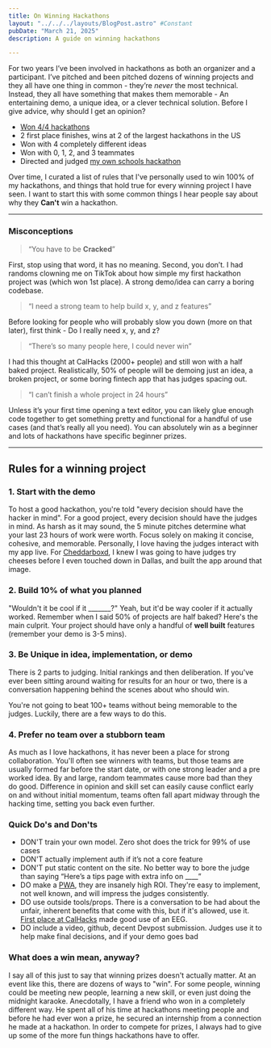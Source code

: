 ```yaml
---
title: On Winning Hackathons
layout: "../../../layouts/BlogPost.astro" #Constant
pubDate: "March 21, 2025"
description: A guide on winning hackathons

---
```

For two years I’ve been involved in hackathons as both an organizer and a participant. I’ve pitched and been pitched dozens of winning projects and they all have one thing in common - they’re *never* the most technical. Instead, they all have something that makes them memorable - An entertaining demo, a unique idea, or a clever technical solution. Before I give advice, why should I get an opinion?

- [Won 4/4 hackathons](https://devpost.com/joemmalatesta)
- 2 first place finishes, wins at 2 of the largest hackathons in the US
- Won with 4 completely different ideas
- Won with 0, 1, 2, and 3 teammates
- Directed and judged [my own schools hackathon](https://six.grizzhacks.org)

Over time, I curated a list of rules that I've personally used to win 100% of my hackathons, and things that hold true for every winning project I have seen. I want to start this with some common things I hear people say about why they **Can't** win a hackathon.

***

### Misconceptions
> “You have to be **Cracked**”

First, stop using that word, it has no meaning. Second, you don’t. I had randoms clowning me on TikTok about how simple my first hackathon project was (which won 1st place). A strong demo/idea can carry a boring codebase.

> “I need a strong team to help build x, y, and z features”

Before looking for people who will probably slow you down (more on that later), first think - Do I really need x, y, and z?

> “There’s so many people here, I could never win”

I had this thought at CalHacks (2000+ people) and still won with a half baked project. Realistically, 50% of people will be demoing just an idea, a broken project, or some boring fintech app that has judges spacing out.

> “I can’t finish a whole project in 24 hours”

Unless it’s your first time opening a text editor, you can likely glue enough code together to get something pretty and functional for a handful of use cases (and that’s really all you need). You can absolutely win as a beginner and lots of hackathons have specific beginner prizes.

*** 

## Rules for a winning project
### 1. Start with the demo
To host a good hackathon, you're told "every decision should have the hacker in mind". For a good project, every decision should have the judges in mind. As harsh as it may sound, the 5 minute pitches determine what your last 23 hours of work were worth. Focus solely on making it concise, cohesive, and memorable. Personally, I love having the judges interact with my app live. For [Cheddarboxd](https://devpost.com/software/cheddarboxd), I knew I was going to have judges try cheeses before I even touched down in Dallas, and built the app around that image.

### 2. Build 10% of what you planned
"Wouldn't it be cool if it _______?" Yeah, but it'd be way cooler if it actually worked. Remember when I said 50% of projects are half baked? Here's the main culprit. Your project should have only a handful of **well built** features (remember your demo is 3-5 mins).

### 3. Be Unique in idea, implementation, or demo
There is 2 parts to judging. Initial rankings and then deliberation. If you've ever been sitting around waiting for results for an hour or two, there is a conversation happening behind the scenes about who should win. 


You're not going to beat 100+ teams without being memorable to the judges. Luckily, there are a few ways to do this.

### 4. Prefer no team over a stubborn team
As much as I love hackathons, it has never been a place for strong collaboration. You'll often see winners with teams, but those teams are usually formed far before the start date, or with one strong leader and a pre worked idea. By and large, random teammates cause more bad than they do good. Difference in opinion and skill set can easily cause conflict early on and without initial momentum, teams often fall apart midway through the hacking time, setting you back even further.

### Quick Do's and Don'ts
- DON'T train your own model. Zero shot does the trick for 99% of use cases
- DON'T actually implement auth if it’s not a core feature
- DON'T put static content on the site. No better way to bore the judge than saying “Here’s a tips page with extra info on ____”
- DO make a [PWA](https://www.joemmalatesta.com/writing/sveltekit-pwa), they are insanely high ROI. They're easy to implement, not well known, and will impress the judges consistently. 
- DO use outside tools/props. There is a conversation to be had about the unfair, inherent benefits that come with this, but if it's allowed, use it. [First place at CalHacks](https://devpost.com/software/duet-0tbkxe) made good use of an EEG.
- DO include a video, github, decent Devpost submission. Judges use it to help make final decisions, and if your demo goes bad


### What does a win mean, anyway?

I say all of this just to say that winning prizes doesn't actually matter. At an event like this, there are dozens of ways to "win". For some people, winning could be meeting new people, learning a new skill, or even just doing the midnight karaoke. Anecdotally, I have a friend who won in a completely different way. He spent all of his time at hackathons meeting people and before he had ever won a prize, he secured an internship from a connection he made at a hackathon. In order to compete for prizes, I always had to give up some of the more fun things hackathons have to offer.

